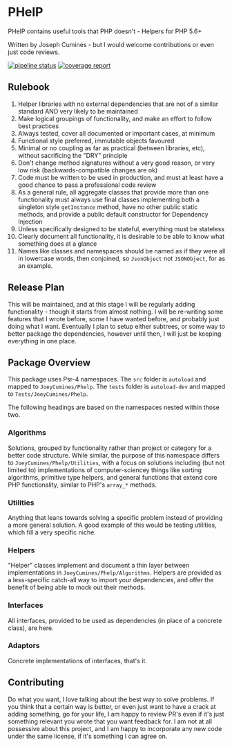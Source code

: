 # PHelP

PHelP contains useful tools that PHP doesn't - Helpers for PHP 5.6+

Written by Joseph Cumines - but I would welcome contributions or even just
code reviews.

[![pipeline status](https://gitlab.com/joeycumines/phelp/badges/master/pipeline.svg)](https://gitlab.com/joeycumines/phelp/commits/master)
[![coverage report](https://gitlab.com/joeycumines/phelp/badges/master/coverage.svg)](https://gitlab.com/joeycumines/phelp/commits/master)

## Rulebook

1. Helper libraries with no external dependencies that are not of a similar
    standard AND very likely to be maintained
2. Make logical groupings of functionality, and make an effort to follow best 
    practices
3. Always tested, cover all documented or important cases, at minimum
4. Functional style preferred, immutable objects favoured
5. Minimal or no coupling as far as practical (between libraries, etc),
    without sacrificing the "DRY" principle
6. Don't change method signatures without a very good reason, or very low risk
    (backwards-compatible changes are ok)
7. Code must be written to be used in production, and must at least have a
    good chance to pass a professional code review
8. As a general rule, all aggregate classes that provide more than one 
    functionality must always use final classes implementing both a singleton
    style `getInstance` method, have no other public static methods, and
    provide a public default constructor for Dependency Injection
9. Unless specifically designed to be stateful, everything must be stateless
10. Clearly document all functionality, it is desirable to be able to know
    what something does at a glance
11. Names like classes and namespaces should be named as if they were all in
    lowercase words, then conjoined, so `JsonObject` not `JSONObject`, for as
    an example.

## Release Plan

This will be maintained, and at this stage I will be regularly adding 
functionality - though it starts from almost nothing. I will be re-writing
some features that I wrote before, some I have wanted before, and probably
just doing what I want. Eventually I plan to setup either subtrees, or some
way to better package the dependencies, however until then, I will just be
keeping everything in one place.

## Package Overview

This package uses Psr-4 namespaces. The `src` folder is `autoload` and mapped
to `JoeyCumines/Phelp`. The `tests` folder is `autoload-dev` and mapped to
`Tests/JoeyCumines/Phelp`.

The following headings are based on the namespaces nested within those two.

### Algorithms

Solutions, grouped by functionality rather than project or category for a
better code structure. While similar, the purpose of this namespace
differs to `JoeyCumines/Phelp/Utilities`, with a focus on solutions including
(but not limited to) implementations of computer-sciencey things like sorting
algorithms, primitive type helpers, and general functions that extend core
PHP functionality, similar to PHP's `array_*` methods.

### Utilities

Anything that leans towards solving a specific problem instead of providing
a more general solution. A good example of this would be testing utilities,
which fill a very specific niche.

### Helpers

"Helper" classes implement and document a thin layer between implementations
in `JoeyCumines/Phelp/Algorithms`. Helpers are provided as a less-specific 
catch-all way to import your dependencies, and offer the benefit of being
able to mock out their methods.

### Interfaces

All interfaces, provided to be used as dependencies (in place of a concrete
class), are here.

### Adaptors

Concrete implementations of interfaces, that's it.

## Contributing

Do what you want, I love talking about the best way to solve problems. If you
think that a certain way is better, or even just want to have a crack at
adding something, go for your life, I am happy to review PR's even if it's
just something relevant you wrote that you want feedback for. I am not at
all possessive about this project, and I am happy to incorporate any new code
under the same license, if it's something I can agree on.

